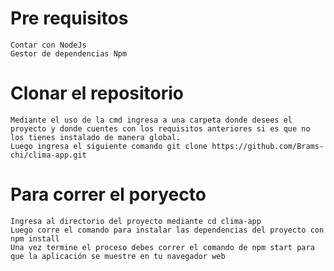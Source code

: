 # Pre requisitos
	Contar con NodeJs
	Gestor de dependencias Npm
# Clonar el repositorio 
	Mediante el uso de la cmd ingresa a una carpeta donde desees el proyecto y donde cuentes con los requisitos anteriores si es que no los tienes instalado de manera global.
	Luego ingresa el siguiente comando git clone https://github.com/Brams-chi/clima-app.git
# Para correr el poryecto 
	Ingresa al directorio del proyecto mediante cd clima-app
	Luego corre el comando para instalar las dependencias del proyecto con npm install
	Una vez termine el proceso debes correr el comando de npm start para que la aplicación se muestre en tu navegador web
